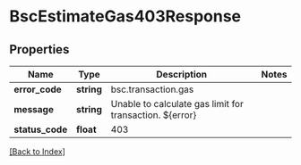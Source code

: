 # BscEstimateGas403Response

## Properties

Name | Type | Description | Notes
------------ | ------------- | ------------- | -------------
**error_code** | **string** | bsc.transaction.gas |
**message** | **string** | Unable to calculate gas limit for transaction. ${error} |
**status_code** | **float** | 403 |

[[Back to Index]](../index.md)
